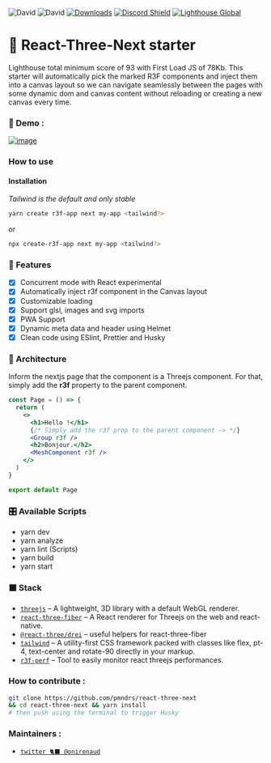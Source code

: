 ![David](https://img.shields.io/david/pmndrs/react-three-next?color=%23000000) ![David](https://img.shields.io/david/dev/pmndrs/react-three-next?color=%23000000) [![Downloads](https://img.shields.io/npm/dt/create-r3f-app.svg?style=flat&colorA=000000&colorB=000000)](https://www.npmjs.com/package/create-r3f-app) [![Discord Shield](https://img.shields.io/discord/740090768164651008?style=flat&colorA=000000&colorB=000000&label=discord&logo=discord&logoColor=ffffff)](https://discord.gg/ZZjjNvJ) [![Lighthouse Global](https://ghcdn.rawgit.org/pmndrs/react-three-next/main/public/img/scores/lighthouse.svg)](https://github.com/pmndrs/react-three-next)

# :japanese_castle: React-Three-Next starter

Lighthouse total minimum score of 93 with First Load JS of 78Kb. This starter will automatically pick the marked R3F components and inject them into a canvas layout so we can navigate seamlessly between the pages with some dynamic dom and canvas content without reloading or creating a new canvas every time.

### 🔲 Demo :

[![image](https://user-images.githubusercontent.com/15867665/103862887-3a4feb80-5103-11eb-8554-2a42daee4fdd.png)](https://react-three-next.vercel.app/)

### How to use

#### Installation

_Tailwind is the default and only stable_

```sh
yarn create r3f-app next my-app <tailwind?>
```

or

```sh
npx create-r3f-app next my-app <tailwind?>
```

### :mount_fuji: Features

- [x] Concurrent mode with React experimental
- [x] Automatically inject r3f component in the Canvas layout
- [x] Customizable loading
- [x] Support glsl, images and svg imports
- [x] PWA Support
- [x] Dynamic meta data and header using Helmet
- [x] Clean code using ESlint, Prettier and Husky

### :bullettrain_side: Architecture

Inform the nextjs page that the component is a Threejs component. For that, simply add the **r3f** property to the parent component.

```jsx
const Page = () => {
  return (
    <>
      <h1>Hello !</h1>
      {/* Simply add the r3f prop to the parent component -> */}
      <Group r3f />
      <h2>Bonjour.</h2>
      <MeshComponent r3f />
    </>
  )
}

export default Page
```

### :control_knobs: Available Scripts

- yarn dev
- yarn analyze
- yarn lint (Scripts)
- yarn build
- yarn start

### ⬛ Stack

- [`threejs`](https://github.com/mrdoob/three.js/) &ndash; A lightweight, 3D library with a default WebGL renderer.
- [`react-three-fiber`](https://github.com/pmndrs/react-three-fiber) &ndash; A React renderer for Threejs on the web and react-native.
- [`@react-three/drei`](https://github.com/react-spring/drei) &ndash; useful helpers for react-three-fiber
- [`tailwind`](https://tailwindcss.com/docs) &ndash; A utility-first CSS framework packed with classes like flex, pt-4, text-center and rotate-90 directly in your markup.
- [`r3f-perf`](https://github.com/RenaudRohlinger/r3f-perf) &ndash; Tool to easily monitor react threejs performances.

### How to contribute :

```bash
git clone https://github.com/pmndrs/react-three-next
&& cd react-three-next && yarn install
# then push using the terminal to trigger Husky
```

### Maintainers :

- [`twitter 🐈‍⬛ @onirenaud`](https://twitter.com/onirenaud)
